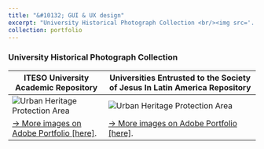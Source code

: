 ```yaml
---
title: "&#10132; GUI & UX design"
excerpt: "University Historical Photograph Collection <br/><img src='../images/thn_front_archivo_iteso_1.png'>"
collection: portfolio
---
```


### **University Historical Photograph Collection**

| ITESO University Academic Repository      | Universities Entrusted to the Society of Jesus In Latin America Repository |
| ----------- | ----------- |
| ![Urban Heritage Protection Area](../../images/thn_front_archivo_iteso_1.png )      | ![Urban Heritage Protection Area](../../images/thn_front_archivo_iteso_2.png )      |
| [&#8594; More images on Adobe Portfolio [here]](https://leobardooscar.myportfolio.com/university-historic-photograph-collection "Behance portfolio ").   | [&#8594; More images on Adobe Portfolio [here]](https://leobardooscar.myportfolio.com/university-historic-photograph-collection "Behance portfolio ").        |


